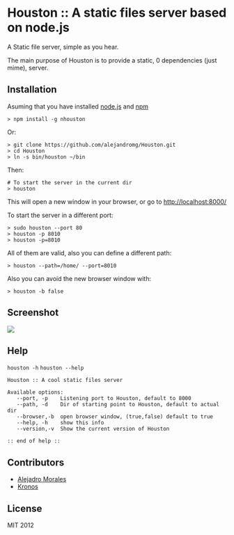 # Houston :: A static files server based on node.js
 
A Static file server, simple as you hear.

The main purpose of Houston is to provide a static, 0 dependencies (just mime), server. 

## Installation

Asuming that you have installed [node.js](http://nodejs.org) and [npm](http://npmjs.org)
    
    > npm install -g nhouston

Or:

    > git clone https://github.com/alejandromg/Houston.git
    > cd Houston
    > ln -s bin/houston ~/bin
    

Then:
   
    # To start the server in the current dir 
    > houston 

This will open a new window in your browser, or go to [http://localhost:8000/](http://localhost:8000/)

To start the server in a different port:

    > sudo houston --port 80
    > houston -p 8010
    > houston -p=8010

All of them are valid, also you can define a different path:

    > houston --path=/home/ --port=8010

Also you can avoid the new browser window with:

    > houston -b false
## Screenshot

<img src="http://dl.dropbox.com/u/29662133/Pantallazo-Houston%20%3A%3A%20-home-alejandromg-dev-blackbox%20-%20Google%20Chrome.png" />

## Help

`houston -h`
`houston --help`

    Houston :: A cool static files server

    Available options:
       --port, -p    Listening port to Houston, default to 8000 
       --path, -d    Dir of starting point to Houston, default to actual dir
       --browser,-b  open browser window, (true,false) default to true
       --help, -h    show this info
       --version,-v  Show the current version of Houston

    :: end of help ::


## Contributors

- [Alejadro Morales](http://github.com/alejandromg)
- [Kronos](http://github.com/alejandromg/kronos 'npm install kronos') 

## License

MIT 2012